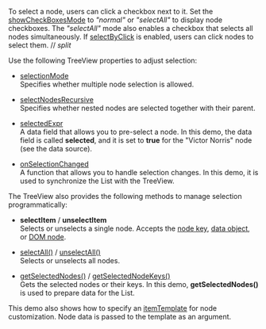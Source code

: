 To select a node, users can click a checkbox next to it. Set the [showCheckBoxesMode](/Documentation/ApiReference/UI_Components/dxTreeView/Configuration/#showCheckBoxesMode) to *"normal"* or *"selectAll"* to display node checkboxes. The *"selectAll"* mode also enables a checkbox that selects all nodes simultaneously. If [selectByClick](/Documentation/ApiReference/UI_Components/dxTreeView/Configuration/#selectByClick) is enabled, users can click nodes to select them. 
// _split_

Use the following TreeView properties to adjust selection:
 
- [selectionMode](/Documentation/ApiReference/UI_Components/dxTreeView/Configuration/#selectionMode)             
Specifies whether multiple node selection is allowed.

- [selectNodesRecursive](/Documentation/ApiReference/UI_Components/dxTreeView/Configuration/#selectNodesRecursive)      
Specifies whether nested nodes are selected together with their parent.

- [selectedExpr](/Documentation/ApiReference/UI_Components/dxTreeView/Configuration/#selectedExpr)      
A data field that allows you to pre-select a node. In this demo, the data field is called **selected**, and it is set to **true** for the "Victor Norris" node (see the data source).

- [onSelectionChanged](/Documentation/ApiReference/UI_Components/dxTreeView/Configuration/#onSelectionChanged)        
A function that allows you to handle selection changes. In this demo, it is used to synchronize the List with the TreeView.
 
The TreeView also provides the following methods to manage selection programmatically:

- **selectItem** / **unselectItem**     
Selects or unselects a single node. Accepts the [node key](/Documentation/ApiReference/UI_Components/dxTreeView/Methods/#selectItemkey), [data object](/Documentation/ApiReference/UI_Components/dxTreeView/Methods/#selectItemitemData), or [DOM node](/Documentation/ApiReference/UI_Components/dxTreeView/Methods/#selectItemitemElement). 

- [selectAll()](/Documentation/ApiReference/UI_Components/dxTreeView/Methods/#selectAll) / [unselectAll()](/Documentation/ApiReference/UI_Components/dxTreeView/Methods/#unselectAll)         
Selects or unselects all nodes.

- [getSelectedNodes()](/Documentation/ApiReference/UI_Components/dxTreeView/Methods/#getSelectedNodes) / [getSelectedNodeKeys()](/Documentation/ApiReference/UI_Components/dxTreeView/Methods/#getSelectedNodeKeys)        
Gets the selected nodes or their keys. In this demo, **getSelectedNodes()** is used to prepare data for the List.

This demo also shows how to specify an [itemTemplate](/Documentation/ApiReference/UI_Components/dxTreeView/Configuration/#itemTemplate) for node customization. Node data is passed to the template as an argument.